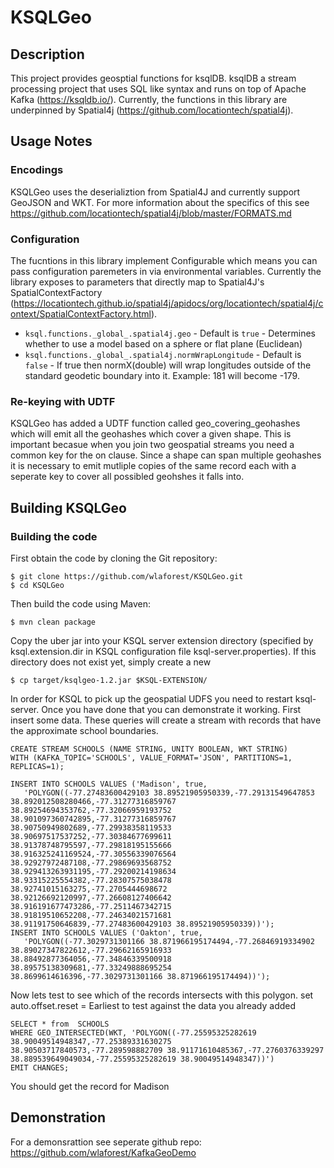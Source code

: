 # KSQLGeo
## Description
This project provides geosptial functions for ksqlDB.  ksqlDB a stream processing project that uses SQL like syntax
and runs on top of Apache Kafka (https://ksqldb.io/).  Currently, the functions in this library are underpinned by 
Spatial4j (https://github.com/locationtech/spatial4j). 

## Usage Notes

### Encodings

KSQLGeo uses the deserializtion from Spatial4J and currently support GeoJSON and WKT.  For more information about the
specifics of this see https://github.com/locationtech/spatial4j/blob/master/FORMATS.md

### Configuration

The fucntions in this library implement Configurable which means you can pass configuration paremeters in via environmental variables.  Currently the library exposes to parameters that directly map to Spatial4J's SpatialContextFactory (https://locationtech.github.io/spatial4j/apidocs/org/locationtech/spatial4j/context/SpatialContextFactory.html).
* `ksql.functions._global_.spatial4j.geo` - Default is `true` - Determines whether to use a model based on a sphere or flat plane (Euclidean)
* `ksql.functions._global_.spatial4j.normWrapLongitude` - Default is `false` - If true then normX(double) will wrap longitudes outside of the standard geodetic boundary into it. Example: 181 will become -179.

### Re-keying with UDTF

KSQLGeo has added a UDTF function called geo_covering_geohashes which will emit all the geohashes which cover a given shape.  This is important becasue when
you join two geospatial streams you need a common key for the on clause.  Since a shape can span multiple geohashes it is necessary to emit mutliple copies of the same record each with a seperate key to cover all possibled geohshes it falls into.  

## Building KSQLGeo

### Building the code

First obtain the code by cloning the Git repository:

    $ git clone https://github.com/wlaforest/KSQLGeo.git
    $ cd KSQLGeo

Then build the code using Maven:

    $ mvn clean package

Copy the uber jar into your KSQL server extension directory (specified by ksql.extension.dir in KSQL configuration
file ksql-server.properties). If this directory does not exist yet, simply create a new

    $ cp target/ksqlgeo-1.2.jar $KSQL-EXTENSION/

In order for KSQL to pick up the geospatial UDFS you need to restart ksql-server.  Once you have done that you can
demonstrate it working.  First insert some data. These queries will create a stream with records that have the
approximate school boundaries.

    CREATE STREAM SCHOOLS (NAME STRING, UNITY BOOLEAN, WKT STRING)
    WITH (KAFKA_TOPIC='SCHOOLS', VALUE_FORMAT='JSON', PARTITIONS=1, REPLICAS=1);

    INSERT INTO SCHOOLS VALUES ('Madison', true,
       'POLYGON((-77.27483600429103 38.89521905950339,-77.29131549647853 38.892012508280466,-77.31277316859767 38.89254694353762,-77.32066959193752 38.901097360742895,-77.31277316859767 38.90750949802689,-77.29938358119533 38.90697517537252,-77.30384677699611 38.91378748795597,-77.29818195155666 38.916325241169524,-77.30556339076564 38.92927972487108,-77.29869693568752 38.929413263931195,-77.29200214198634 38.93315225554382,-77.28307575038478 38.92741015163275,-77.2705444698672 38.92126692120997,-77.26608127406642 38.916191677473286,-77.2511467342715 38.91819510652208,-77.24634021571681 38.91191750646839,-77.27483600429103 38.89521905950339))');
    INSERT INTO SCHOOLS VALUES ('Oakton', true,
       'POLYGON((-77.3029731301166 38.871966195174494,-77.26846919334902 38.89027347822612,-77.29662165916933 38.88492877364056,-77.34846339500918 38.89575138309681,-77.33249888695254 38.8699614616396,-77.3029731301166 38.871966195174494))');

Now lets test to see which of the records intersects with this polygon.  set auto.offset.reset = Earliest to test
against the data you already added

    SELECT * from  SCHOOLS
    WHERE GEO_INTERSECTED(WKT, 'POLYGON((-77.25595325282619 38.90049514948347,-77.25389331630275 38.90503717840573,-77.289598882709 38.91171610485367,-77.2760376339297 38.889539649049034,-77.25595325282619 38.90049514948347))')
    EMIT CHANGES;

You should get the record for Madison

## Demonstration

For a demonsrattion see seperate github repo: https://github.com/wlaforest/KafkaGeoDemo
